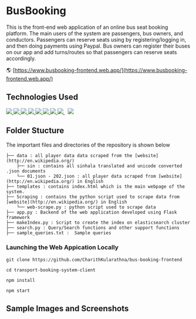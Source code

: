 # BusBooking

This is the front-end web application of an online bus seat booking platform. The main users of the system are passengers, bus owners, and conductors. Passengers can reserve seats using by registering/logging in, and then doing payments using Paypal. Bus owners can register their buses on our app and add turns/routes so that passengers can reserve seats accordingly.

🌎 [https://www.busbooking-frontend.web.app/](https://www.busbooking-frontend.web.app/)

## Technologies Used

<p align="left"> 
    <a href="https://developer.mozilla.org/en-US/docs/Web/JavaScript" target="_blank"> <img src="https://img.icons8.com/color/48/000000/javascript.png"/> </a> 
    <a href="" target="_blank"> <img src="https://img.icons8.com/ultraviolet/48/000000/react--v2.png"/> </a>
    <a href="https://redux.js.org" target="_blank"> <img src="https://img.icons8.com/color/48/000000/redux.png"/> </a>
    <a href="https://www.w3.org/html/" target="_blank"> <img src="https://img.icons8.com/color/48/000000/html-5.png"/> </a> 
    <a href="https://www.w3schools.com/css/" target="_blank"> <img src="https://img.icons8.com/color/48/000000/css3.png"/> </a> 
    <a href="https://getbootstrap.com" target="_blank"> <img src="https://img.icons8.com/color/48/000000/bootstrap.png"/> </a>
    <a href="" target="_blank"> <img src="https://img.icons8.com/color/48/000000/material-ui.png"/> </a>
    <a style="padding-right:8px;" href="https://nodejs.org" target="_blank"> <img src="https://img.icons8.com/color/48/000000/nodejs.png"/> </a>
    <a style="padding-right:8px;" href="" target="_blank"> <img src="https://img.icons8.com/color/48/000000/google-firebase-console.png"/> </a>
</p>

## Folder Stucture

The important files and directories of the repository is shown below

    ├── data : all player data data scraped from the [website](http://en.wikipedia.org/)                    
        ├── sin : contains all sinhala translated and unicode converted .json documents
        └── 01.json - 202.json : all player data scraped from [website](http://en.wikipedia.org/) in English
    ├── templates : contains index.html which is the main webpage of the system.
    ├── Scraping : contains the python script used to scrape data from [website](http://en.wikipedia.org/) in English                 
        └── web-scrape.py : python script used to scrape data
    ├── app.py : Backend of the web application developed using Flask framework
    ├── makeIndex.py : Script to create the index on elasticsearch cluster
    ├── search.py : Query/Search functions and other support functions
    ├── sample_queries.txt :  Sample queries          


### Launching the Web Appication Locally

```commandline
git clone https://github.com/CharithKularathna/bus-booking-frontend

cd transport-booking-system-client

npm install

npm start
```


## Sample Images and Screenshots 





